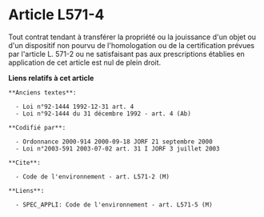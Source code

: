 # Article L571-4

Tout contrat tendant à transférer la propriété ou la jouissance d'un objet ou d'un dispositif non pourvu de l'homologation ou
de la certification prévues par l'article L. 571-2 ou ne satisfaisant pas aux prescriptions établies en application de cet
article est nul de plein droit.

**Liens relatifs à cet article**

	**Anciens textes**:

	  - Loi n°92-1444 1992-12-31 art. 4
	  - Loi n°92-1444 du 31 décembre 1992 - art. 4 (Ab)

	**Codifié par**:

	  - Ordonnance 2000-914 2000-09-18 JORF 21 septembre 2000
	  - Loi n°2003-591 2003-07-02 art. 31 I JORF 3 juillet 2003

	**Cite**:

	  - Code de l'environnement - art. L571-2 (M)

	**Liens**:

	  - SPEC_APPLI: Code de l'environnement - art. L571-5 (M)
